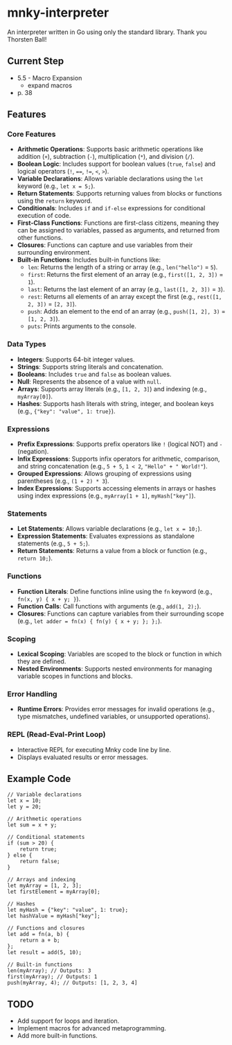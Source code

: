 # mnky-interpreter

An interpreter written in Go using only the standard library. Thank you Thorsten Ball!

## Current Step

- 5.5 - Macro Expansion
    - expand macros
- p. 38
## Features

### Core Features

- **Arithmetic Operations**: Supports basic arithmetic operations like addition (`+`), subtraction (`-`), multiplication (`*`), and division (`/`).
- **Boolean Logic**: Includes support for boolean values (`true`, `false`) and logical operators (`!`, `==`, `!=`, `<`, `>`).
- **Variable Declarations**: Allows variable declarations using the `let` keyword (e.g., `let x = 5;`).
- **Return Statements**: Supports returning values from blocks or functions using the `return` keyword.
- **Conditionals**: Includes `if` and `if-else` expressions for conditional execution of code.
- **First-Class Functions**: Functions are first-class citizens, meaning they can be assigned to variables, passed as arguments, and returned from other functions.
- **Closures**: Functions can capture and use variables from their surrounding environment.
- **Built-in Functions**: Includes built-in functions like:
  - `len`: Returns the length of a string or array (e.g., `len("hello")` = `5`).
  - `first`: Returns the first element of an array (e.g., `first([1, 2, 3])` = `1`).
  - `last`: Returns the last element of an array (e.g., `last([1, 2, 3])` = `3`).
  - `rest`: Returns all elements of an array except the first (e.g., `rest([1, 2, 3])` = `[2, 3]`).
  - `push`: Adds an element to the end of an array (e.g., `push([1, 2], 3)` = `[1, 2, 3]`).
  - `puts`: Prints arguments to the console.

### Data Types

- **Integers**: Supports 64-bit integer values.
- **Strings**: Supports string literals and concatenation.
- **Booleans**: Includes `true` and `false` as boolean values.
- **Null**: Represents the absence of a value with `null`.
- **Arrays**: Supports array literals (e.g., `[1, 2, 3]`) and indexing (e.g., `myArray[0]`).
- **Hashes**: Supports hash literals with string, integer, and boolean keys (e.g., `{"key": "value", 1: true}`).

### Expressions

- **Prefix Expressions**: Supports prefix operators like `!` (logical NOT) and `-` (negation).
- **Infix Expressions**: Supports infix operators for arithmetic, comparison, and string concatenation (e.g., `5 + 5`, `1 < 2`, `"Hello" + " World!"`).
- **Grouped Expressions**: Allows grouping of expressions using parentheses (e.g., `(1 + 2) * 3`).
- **Index Expressions**: Supports accessing elements in arrays or hashes using index expressions (e.g., `myArray[1 + 1]`, `myHash["key"]`).

### Statements

- **Let Statements**: Allows variable declarations (e.g., `let x = 10;`).
- **Expression Statements**: Evaluates expressions as standalone statements (e.g., `5 + 5;`).
- **Return Statements**: Returns a value from a block or function (e.g., `return 10;`).

### Functions

- **Function Literals**: Define functions inline using the `fn` keyword (e.g., `fn(x, y) { x + y; }`).
- **Function Calls**: Call functions with arguments (e.g., `add(1, 2);`).
- **Closures**: Functions can capture variables from their surrounding scope (e.g., `let adder = fn(x) { fn(y) { x + y; }; };`).

### Scoping

- **Lexical Scoping**: Variables are scoped to the block or function in which they are defined.
- **Nested Environments**: Supports nested environments for managing variable scopes in functions and blocks.

### Error Handling

- **Runtime Errors**: Provides error messages for invalid operations (e.g., type mismatches, undefined variables, or unsupported operations).

### REPL (Read-Eval-Print Loop)

- Interactive REPL for executing Mnky code line by line.
- Displays evaluated results or error messages.

## Example Code

```mnky
// Variable declarations
let x = 10;
let y = 20;

// Arithmetic operations
let sum = x + y;

// Conditional statements
if (sum > 20) {
    return true;
} else {
    return false;
}

// Arrays and indexing
let myArray = [1, 2, 3];
let firstElement = myArray[0];

// Hashes
let myHash = {"key": "value", 1: true};
let hashValue = myHash["key"];

// Functions and closures
let add = fn(a, b) {
    return a + b;
};
let result = add(5, 10);

// Built-in functions
len(myArray); // Outputs: 3
first(myArray); // Outputs: 1
push(myArray, 4); // Outputs: [1, 2, 3, 4]
```

## TODO

- Add support for loops and iteration.
- Implement macros for advanced metaprogramming.
- Add more built-in functions.
